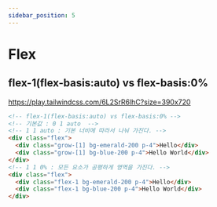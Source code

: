 ```yaml
---
sidebar_position: 5
---
```


# Flex  


## flex-1(flex-basis:auto) vs flex-basis:0%  

https://play.tailwindcss.com/6L2SrR6lhC?size=390x720

```html
<!-- flex-1(flex-basis:auto) vs flex-basis:0% -->
<!-- 기본값 : 0 1 auto  -->
<!-- 1 1 auto : 기본 너비에 따라서 나눠 가진다. -->
<div class="flex">
  <div class="grow-[1] bg-emerald-200 p-4">Hello</div>
  <div class="grow-[1] bg-blue-200 p-4">Hello World</div>
</div>
<!-- 1 1 0% : 모든 요소가 공평하게 영역을 가진다. -->
<div class="flex">
  <div class="flex-1 bg-emerald-200 p-4">Hello</div>
  <div class="flex-1 bg-blue-200 p-4">Hello World</div>
</div>
```

